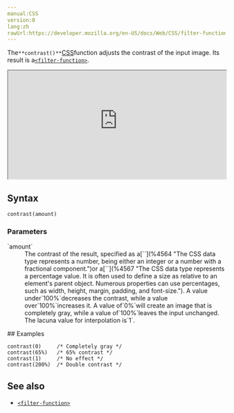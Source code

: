```yaml
---
manual:CSS
version:0
lang:zh
rawUrl:https://developer.mozilla.org/en-US/docs/Web/CSS/filter-function/contrast
---
```






The`**contrast()**`[CSS](%427 "")function adjusts the contrast of the input image. Its result is a[`<filter-function>`](%28327 "The <filter-function> CSS data type represents a graphical effect that can change the appearance of an input image. It is used in the filter and backdrop-filter properties.").

<iframe src='https://interactive-examples.mdn.mozilla.net/pages/css/function-contrast.html' width='100%' height='250'></iframe>

## Syntax<a name="Syntax"></a>

```
contrast(amount)
```

### Parameters<a name="Parameters"></a>
<dl><dt id=''>`amount`</dt><dd>The contrast of the result, specified as a[`<number>`](%4564 "The <number> CSS data type represents a number, being either an integer or a number with a fractional component.")or a[`<percentage>`](%4567 "The <percentage> CSS data type represents a percentage value. It is often used to define a size as relative to an element's parent object. Numerous properties can use percentages, such as width, height, margin, padding, and font-size."). A value under`100%`decreases the contrast, while a value over`100%`increases it. A value of`0%`will create an image that is completely gray, while a value of`100%`leaves the input unchanged. The lacuna value for interpolation is`1`.</dd></dl>
## Examples<a name="Examples"></a>

```
contrast(0)     /* Completely gray */
contrast(65%)   /* 65% contrast */
contrast(1)     /* No effect */
contrast(200%)  /* Double contrast */
```

## See also<a name="See_also"></a>

* [`<filter-function>`](%28327 "The <filter-function> CSS data type represents a graphical effect that can change the appearance of an input image. It is used in the filter and backdrop-filter properties.")



